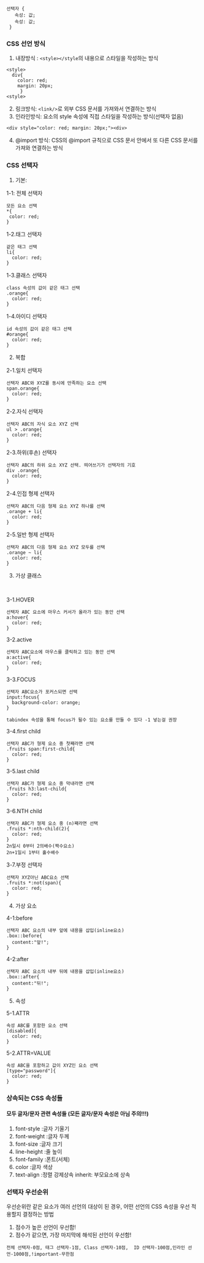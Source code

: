 ``` 
선택자 {
   속성: 값;
   속성: 값;
 }
 ```

 ### CSS 선언 방식
1. 내장방식 : ```<style></style```의 내용으로 스타일을 작성하는 방식
```
<style>
  div{
    color: red;
    margin: 20px;
     }
<style>
```
2. 링크방식: ```<link/>```로 외부 CSS 문서를 가져와서 연결하는 방식
3. 인라인방식: 요소의 style 속성에 직접 스타일을 작성하는 방식(선택자 없음)
```
<div style="color: red; margin: 20px;"><div>
```
4. @import 방식: CSS의  @import 규칙으로 CSS 문서 안에서 또 다른 CSS 문서를 가져와 연결하는 방식
### CSS 선택자
1. 기본: <br>

1-1: 전체 선택자
 ```
 모든 요소 선택
*{
  color: red;
}
 ```
1-2.태그 선택자
```
같은 태그 선택
li{
  color: red;
}
```
1-3.클래스 선택자
```
class 속성의 값이 같은 태그 선택
.orange{
  color: red;
}
```
1-4.아이디 선택자
```
id 속성의 값이 같은 태그 선택
#orange{
  color: red;
}
```
2. 복합<br>

2-1.일치 선택자
```
선택자 ABC와 XYZ를 동시에 만족하는 요소 선택
span.orange{
  color: red;
}
```
2-2.자식 선택자
```
선택자 ABC의 자식 요소 XYZ 선택
ul > .orange{
  color: red;
}
```
2-3.하위(후손) 선택자
```
선택자 ABC의 하위 요소 XYZ 선택. 띄어쓰기가 선택자의 기호
div .orange{
  color: red;
}
```
2-4.인접 형제 선택자
```
선택자 ABC의 다음 형제 요소 XYZ 하나를 선택
.orange + li{
  color: red;
}
```
2-5.일반 형제 선택자
```
선택자 ABC의 다음 형제 요소 XYZ 모두를 선택
.orange ~ li{
  color: red;
}
```
3. 가상 클래스
<br>

3-1.HOVER
```
선택자 ABC 요소에 마우스 커서가 올라가 있는 동안 선택
a:hover{
  color: red;
}
```
3-2.active
```
선택자 ABC요소에 마우스를 클릭하고 있는 동안 선택
a:active{
  color: red;
}
```
3-3.FOCUS
```
선택자 ABC요소가 포커스되면 선택
input:focus{
  background-color: orange;
}

tabindex 속성을 통해 focus가 될수 있는 요소를 만들 수 있다 -1 넣는걸 권장
```
3-4.first child
```
선택자 ABC가 형제 요소 중 첫째라면 선택
.fruits span:first-child{
  color: red;
}
```
3-5.last child
```
선택자 ABC가 형제 요소 중 막내라면 선택
.fruits h3:last-child{
  color: red;
}
```
3-6.NTH child
```
선택자 ABC가 형제 요소 중 (n)째라면 선택
.fruits *:nth-child(2){
  color: red;
} 
2n일시 0부터 2의배수(짝수요소)
2n+1일시 1부터 홀수배수
```
3-7.부정 선택자
```
선택자 XYZ아닌 ABC요소 선택
.fruits *:not(span){
  color: red;
}
```
4. 가상 요소

4-1:before
```
선택자 ABC 요소의 내부 앞에 내용을 삽입(inline요소)
.box::before{
  content:"앞!";
}
```
4-2:after
```
선택자 ABC 요소의 내부 뒤에 내용을 삽입(inline요소)
.box::after{
  content:"뒤!";
}
```
5. 속성

5-1.ATTR
```
속성 ABC를 포함한 요소 선택
[disabled]{
  color: red;
}
```
5-2.ATTR=VALUE
```
속성 ABC을 포함하고 값이 XYZ인 요소 선택
[type="password"]{
  color: red;
}
```
### 상속되는 CSS 속성들
#### 모두 글자/문자 관련 속성들 (모든 글자/문자 속성은 아님 주의!!!)
1. font-style :글자 기울기
2. font-weight :글자 두께
3. font-size :글자 크기
4. line-height :줄 높이
5. font-family :폰트(서체)
6. color :글자 색상
7. text-align :정렬
강제상속 inherit: 부모요소에 상속

### 선택자 우선순위
우선순위란 같은 요소가 여러 선언의 대상이 된 경우, 어떤 선언의 CSS 속성을 우선 적용할지 결정하는 방법
1. 점수가 높은 선언이 우선함!
2. 점수가 같으면, 가장 마지막에 해석된 선언이 우선함!
```
전체 선택자-0점, 태그 선택자-1점, Class 선택자-10점,  ID 선택자-100점,인라인 선언-1000점,!important-무한점
```
